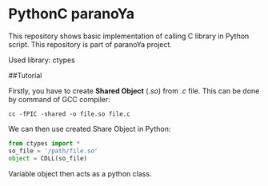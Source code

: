 # PythonC paranoYa
This repository shows basic implementation of calling C library in Python script. This repository is part of paranoYa project. 

Used library: ctypes

##Tutorial

Firstly, you have to create **Shared Object** (*.so*) from *.c* file. This can be done by command of GCC compiler:

```cc -fPIC -shared -o file.so file.c```

We can then use created Share Object in Python: 

```python
from ctypes import *
so_file = '/path/file.so'
object = CDLL(so_file)
```

Variable object then acts as a python class.
